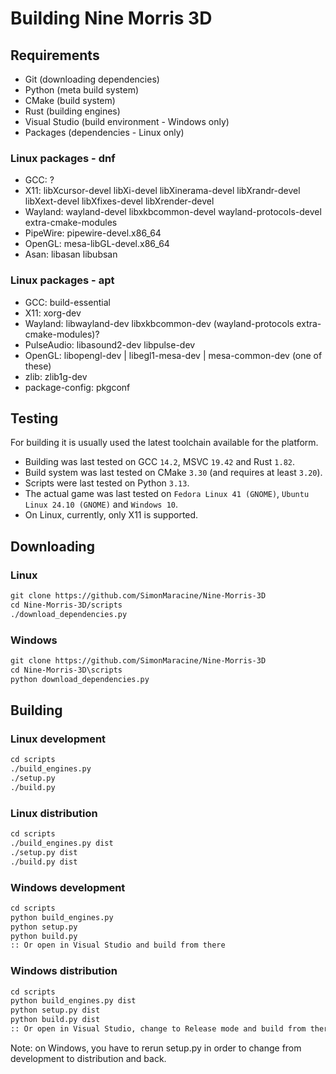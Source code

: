 # Building Nine Morris 3D

## Requirements

- Git (downloading dependencies)
- Python (meta build system)
- CMake (build system)
- Rust (building engines)
- Visual Studio (build environment - Windows only)
- Packages (dependencies - Linux only)

### Linux packages - dnf

<!-- FIXME update these -->

- GCC: ?
- X11: libXcursor-devel libXi-devel libXinerama-devel libXrandr-devel libXext-devel libXfixes-devel libXrender-devel
- Wayland: wayland-devel libxkbcommon-devel wayland-protocols-devel extra-cmake-modules
- PipeWire: pipewire-devel.x86_64
- OpenGL: mesa-libGL-devel.x86_64
- Asan: libasan libubsan

### Linux packages - apt

- GCC: build-essential
- X11: xorg-dev
- Wayland: libwayland-dev libxkbcommon-dev (wayland-protocols extra-cmake-modules)?
- PulseAudio: libasound2-dev libpulse-dev
- OpenGL: libopengl-dev | libegl1-mesa-dev | mesa-common-dev (one of these)
- zlib: zlib1g-dev
- package-config: pkgconf

## Testing

For building it is usually used the latest toolchain available for the platform.

- Building was last tested on GCC `14.2`, MSVC `19.42` and Rust `1.82`.
- Build system was last tested on CMake `3.30` (and requires at least `3.20`).
- Scripts were last tested on Python `3.13`.
- The actual game was last tested on `Fedora Linux 41 (GNOME)`, `Ubuntu Linux 24.10 (GNOME)` and `Windows 10`.
- On Linux, currently, only X11 is supported.

## Downloading

### Linux

```txt
git clone https://github.com/SimonMaracine/Nine-Morris-3D
cd Nine-Morris-3D/scripts
./download_dependencies.py
```

### Windows

```txt
git clone https://github.com/SimonMaracine/Nine-Morris-3D
cd Nine-Morris-3D\scripts
python download_dependencies.py
```

## Building

### Linux development

```txt
cd scripts
./build_engines.py
./setup.py
./build.py
```

### Linux distribution

```txt
cd scripts
./build_engines.py dist
./setup.py dist
./build.py dist
```

### Windows development

```txt
cd scripts
python build_engines.py
python setup.py
python build.py
:: Or open in Visual Studio and build from there
```

### Windows distribution

```txt
cd scripts
python build_engines.py dist
python setup.py dist
python build.py dist
:: Or open in Visual Studio, change to Release mode and build from there
```

Note: on Windows, you have to rerun setup.py in order to change from development to distribution and back.
